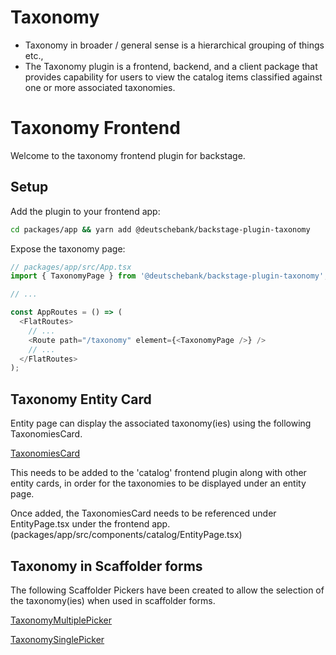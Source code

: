 # Taxonomy

- Taxonomy in broader / general sense is a hierarchical grouping of things etc.,
- The Taxonomy plugin is a frontend, backend, and a client package that provides capability for users to view the catalog items classified against one or more associated taxonomies.

# Taxonomy Frontend

Welcome to the taxonomy frontend plugin for backstage.

## Setup

Add the plugin to your frontend app:

```bash
cd packages/app && yarn add @deutschebank/backstage-plugin-taxonomy
```

Expose the taxonomy page:

```ts
// packages/app/src/App.tsx
import { TaxonomyPage } from '@deutschebank/backstage-plugin-taxonomy';

// ...

const AppRoutes = () => (
  <FlatRoutes>
    // ...
    <Route path="/taxonomy" element={<TaxonomyPage />} />
    // ...
  </FlatRoutes>
);
```

## Taxonomy Entity Card

Entity page can display the associated taxonomy(ies) using the following TaxonomiesCard.

[TaxonomiesCard](../../miscellaneous/TaxonomiesCard.tsx)

This needs to be added to the 'catalog' frontend plugin along with other entity cards, in order for the taxonomies to be displayed under an entity page.

Once added, the TaxonomiesCard needs to be referenced under EntityPage.tsx under the frontend app. (packages/app/src/components/catalog/EntityPage.tsx)

## Taxonomy in Scaffolder forms

The following Scaffolder Pickers have been created to allow the selection of the taxonomy(ies) when used in scaffolder forms.

[TaxonomyMultiplePicker](../../miscellaneous/TaxonomyMultiplePicker.tsx)

[TaxonomySinglePicker](../../miscellaneous/TaxonomySinglePicker.tsx)